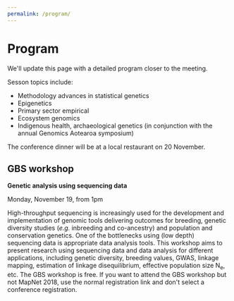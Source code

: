 ```yaml
---
permalink: /program/
---
```


<span></span>

# Program

We'll update this page with a detailed program closer to the meeting.

Sesson topics include:
- Methodology advances in statistical genetics
- Epigenetics 
- Primary sector empirical
- Ecosystem genomics
- Indigenous health, archaeological genetics (in conjunction with the annual Genomics Aotearoa symposium)

The conference dinner will be at a local restaurant on 20 November.

## GBS workshop

**Genetic analysis using sequencing data**

Monday, November 19, from 1pm

High-throughput sequencing is increasingly used for the development and implementation of genomic tools delivering outcomes for breeding, genetic diversity studies (*e.g.* inbreeding and co-ancestry) and population and conservation genetics. One of the bottlenecks using (low depth) sequencing data is appropriate data analysis tools. This workshop aims to present research using sequencing data and data analysis for different applications, including genetic diversity, breeding values, GWAS, linkage mapping, estimation of linkage disequilibrium, effective population size N<sub>e</sub>, etc. The GBS workshop is free. If you want to attend the GBS workshop but not MapNet 2018, use the normal registration link and don't select a conference registration. 
